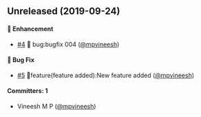 ## Unreleased (2019-09-24)

#### :rocket: Enhancement
* [#4](https://github.com/mpvineesh/lerna/pull/4) :bug: bug:bugfix 004 ([@mpvineesh](https://github.com/mpvineesh))

#### :bug: Bug Fix
* [#5](https://github.com/mpvineesh/lerna/pull/5) :bug:feature(feature added):New feature added ([@mpvineesh](https://github.com/mpvineesh))

#### Committers: 1
- Vineesh M P ([@mpvineesh](https://github.com/mpvineesh))
